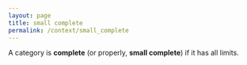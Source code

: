 ```yaml
---
layout: page
title: small complete
permalink: /context/small_complete
---
```

A category is **complete**     (or properly, **small complete**) if it has all limits.
